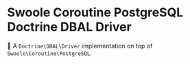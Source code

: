 # Swoole Coroutine PostgreSQL Doctrine DBAL Driver

🔌 A `Doctrine\DBAL\Driver` implementation on top of `Swoole\Coroutine\PostgreSQL`.
